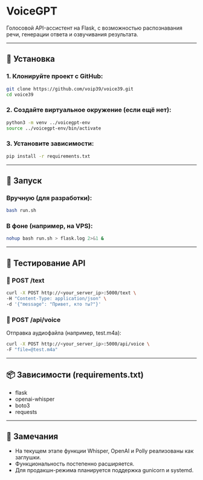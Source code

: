 # VoiceGPT

Голосовой API-ассистент на Flask, с возможностью распознавания речи, генерации ответа и озвучивания результата.

---

## 🔧 Установка

### 1. Клонируйте проект с GitHub:

```bash
git clone https://github.com/voip39/voice39.git
cd voice39
```

### 2. Создайте виртуальное окружение (если ещё нет):

```bash
python3 -m venv ../voicegpt-env
source ../voicegpt-env/bin/activate
```

### 3. Установите зависимости:

```bash
pip install -r requirements.txt
```

---

## 🚀 Запуск

### Вручную (для разработки):

```bash
bash run.sh
```

### В фоне (например, на VPS):

```bash
nohup bash run.sh > flask.log 2>&1 &
```

---

## 🧪 Тестирование API

### 🔹 POST /text

```bash
curl -X POST http://<your_server_ip>:5000/text \
-H "Content-Type: application/json" \
-d '{"message": "Привет, кто ты?"}'
```

### 🔹 POST /api/voice

Отправка аудиофайла (например, test.m4a):

```bash
curl -X POST http://<your_server_ip>:5000/api/voice \
-F "file=@test.m4a"
```

---

## 📦 Зависимости (requirements.txt)

- flask
- openai-whisper
- boto3
- requests

---

## 📌 Замечания

- На текущем этапе функции Whisper, OpenAI и Polly реализованы как заглушки.
- Функциональность постепенно расширяется.
- Для продакшн-режима планируется поддержка gunicorn и systemd.
